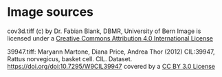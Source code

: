 # Image sources

cov3d.tiff (c) by Dr. Fabian Blank, DBMR, University of Bern
Image is licensed under a [Creative Commons Attribution 4.0 International License](http://creativecommons.org/licenses/by/4.0/)

39947.tiff: Maryann Martone, Diana Price, Andrea Thor (2012) CIL:39947, Rattus norvegicus, basket cell. CIL. Dataset. https://doi.org/doi:10.7295/W9CIL39947 covered by a [CC BY 3.0 License](https://creativecommons.org/licenses/by/3.0/)